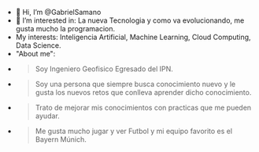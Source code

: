 - 👋 Hi, I’m @GabrielSamano
- 👀 I’m interested in: La nueva Tecnologia y como va evolucionando, me gusta mucho la programacion. 
- My interests: Inteligencia Artificial, Machine Learning, Cloud Computing, Data Science.
- "About me":
- >Soy Ingeniero Geofisico Egresado del IPN.
- >Soy una persona que siempre busca conocimiento nuevo y le gusta los nuevos retos que conlleva aprender dicho conocimiento.
- >Trato de mejorar mis conocimientos con practicas que me pueden ayudar.
- >Me gusta mucho jugar y ver Futbol y mi equipo favorito es el Bayern Múnich.


<!---
GabrielSamano/GabrielSamano is a ✨ special ✨ repository because its `README.md` (this file) appears on your GitHub profile.
You can click the Preview link to take a look at your changes.
--->

